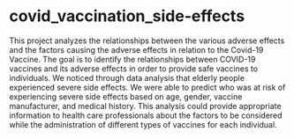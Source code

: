 # covid_vaccination_side-effects
This project analyzes the relationships between the various adverse effects and the factors causing the adverse effects in relation to the Covid-19 Vaccine. 
The goal is to identify the relationships between COVID-19 vaccines and its adverse effects in order to provide safe vaccines to individuals. 
We noticed through data analysis that elderly people experienced severe side effects. 
We were able to predict who was at risk of experiencing severe side effects based on age, gender, vaccine manufacturer, and medical history. 
This analysis could provide appropriate information to health care professionals about the factors to be considered while the administration of different types of vaccines for each individual.
